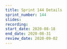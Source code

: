 ```yaml
---
title: Sprint 144 Details
sprint_number: 144
slides:
recording:
start_date: 2020-08-18
end_date: 2020-08-31
review_date: 2020-09-02
---
```


